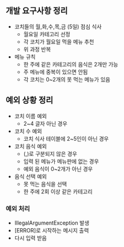 

## 개발 요구사항 정리

- 코치들의 월,화,수,목,금 (5일) 점심 식사
  - 월요일 카테고리 선정
  - 각 코치가 월요일 먹을 메뉴 추천
  - 위 과정 반복 
- 메뉴 규칙
  - 한 주에 같은 카테고리의 음식은 2개만 가능 
  - 주 메뉴에 중복이 있으면 안됨
  - 각 코치는 0~2개의 못 먹는 메뉴가 있음

## 예외 상황 정리

- 코치 이름 예외
  - 2~4 글자 아닌 경우 
- 코치 수 예외
  - 코치 식사 테이블에 2~5인이 아닌 경우 
- 코치 음식 예외
  - (,)로 구분되지 않은 경우
  - 입력 된 메뉴가 메뉴판에 없는 경우
  - 예외 음식이 0~2개가 아닌 경우 
- 음식 선택 예외
  - 못 먹는 음식을 선택 
  - 한 주에 2회 이상 같은 카테고리   

### 예외 처리
- IllegalArgumentException 발생
- [ERROR]로 시작하는 메시지 출력 
- 다시 입력 받음 